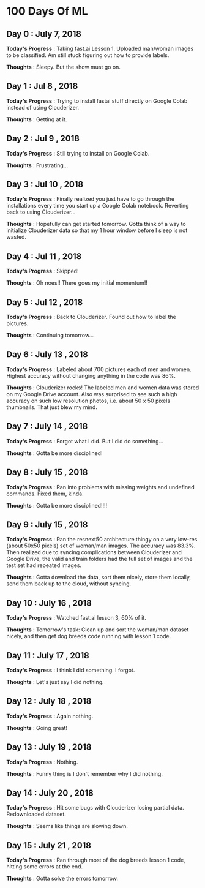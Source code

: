 # 100 Days Of ML

## Day 0 : July 7, 2018

**Today's Progress** : Taking fast.ai Lesson 1. Uploaded man/woman images to be classified.
                       Am still stuck figuring out how to provide labels.

**Thoughts** : Sleepy. But the show must go on.

## Day 1 : Jul 8 , 2018

**Today's Progress** : Trying to install fastai stuff directly on Google Colab instead of using Clouderizer.

**Thoughts** : Getting at it.

## Day 2 : Jul 9 , 2018

**Today's Progress** : Still trying to install on Google Colab.

**Thoughts** : Frustrating...

## Day 3 : Jul 10 , 2018

**Today's Progress** : Finally realized you just have to go through the installations every time you start up a Google Colab notebook. Reverting back to using Clouderizer...

**Thoughts** : Hopefully can get started tomorrow. Gotta think of a way to initialize Clouderizer data so that my 1 hour window before I sleep is not wasted.

## Day 4 : Jul 11 , 2018

**Today's Progress** : Skipped!

**Thoughts** : Oh noes!! There goes my initial momentum!!

## Day 5 : Jul 12 , 2018

**Today's Progress** : Back to Clouderizer. Found out how to label the pictures.

**Thoughts** : Continuing tomorrow...


## Day 6 : July 13 , 2018
**Today's Progress** : Labeled about 700 pictures each of men and women. Highest accuracy without changing anything in the code was 86%.

**Thoughts** : Clouderizer rocks! The labeled men and women data was stored on my Google Drive account. Also was surprised to see such a high accuracy on such low resolution photos, i.e. about 50 x 50 pixels thumbnails. That just blew my mind.

## Day 7 : July 14 , 2018
**Today's Progress** : Forgot what I did. But I did do something...

**Thoughts** : Gotta be more disciplined!

## Day 8 : July 15 , 2018
**Today's Progress** : Ran into problems with missing weights and undefined commands. Fixed them, kinda.  

**Thoughts** : Gotta be more disciplined!!!!

## Day 9 : July 15 , 2018
**Today's Progress** : Ran the resnext50 architecture thingy on a very low-res (about 50x50 pixels) set of woman/man images. The accuracy was 83.3%. Then realized due to syncing complications between Clouderizer and Google Drive, the valid and train folders had the full set of images and the test set had repeated images.

**Thoughts** : Gotta download the data, sort them nicely, store them locally, send them back up to the cloud, without syncing.

## Day 10 : July 16 , 2018
**Today's Progress** : Watched fast.ai lesson 3, 60% of it.

**Thoughts** : Tomorrow's task: Clean up and sort the woman/man dataset nicely, and then get dog breeds code running with lesson 1 code.

## Day 11 : July 17 , 2018
**Today's Progress** : I think I did something. I forgot.

**Thoughts** : Let's just say I did nothing.

## Day 12 : July 18 , 2018
**Today's Progress** : Again nothing.

**Thoughts** : Going great!

## Day 13 : July 19 , 2018
**Today's Progress** : Nothing.

**Thoughts** : Funny thing is I don't remember why I did nothing.

## Day 14 : July 20 , 2018
**Today's Progress** : Hit some bugs with Clouderizer losing partial data. Redownloaded dataset.

**Thoughts** : Seems like things are slowing down.

## Day 15 : July 21 , 2018
**Today's Progress** : Ran through most of the dog breeds lesson 1 code, hitting some errors at the end.

**Thoughts** : Gotta solve the errors tomorrow.

